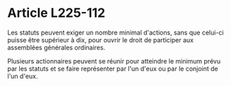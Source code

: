 # Article L225-112

Les statuts peuvent exiger un nombre minimal d'actions, sans que celui-ci puisse être supérieur à dix, pour ouvrir le droit de participer aux assemblées générales ordinaires.

Plusieurs actionnaires peuvent se réunir pour atteindre le minimum prévu par les statuts et se faire représenter par l'un d'eux ou par le conjoint de l'un d'eux.
